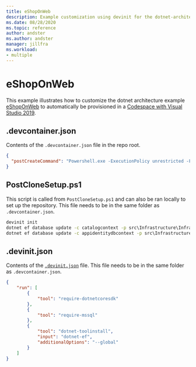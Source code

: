 ```yaml
---
title: eShopOnWeb
description: Example customization using devinit for the dotnet-architecture/eShopOnWeb repo.
ms.date: 08/28/2020
ms.topic: reference
author: andster
ms.author: andster
manager: jillfra
ms.workload:
- multiple
---
```

# eShopOnWeb

This example illustrates how to customize the dotnet architecture example [eShopOnWeb](https://github.com/dotnet-architecture/eShopOnWeb) to automatically be provisioned in a [Codespace with Visual Studio 2019](https://docs.microsoft.com/visualstudio/codespaces/quickstarts/vs).

## .devcontainer.json

Contents of the `.devcontainer.json` file in the repo root.

```json
{
  "postCreateCommand": "Powershell.exe -ExecutionPolicy unrestricted -File PostCloneSetup.ps1"
}
```

## PostCloneSetup.ps1

This script is called from `PostCloneSetup.ps1` and can also be ran locally to set up the repository. This file needs to be in the same folder as `.devcontainer.json`.

```cmd
devinit init
dotnet ef database update -c catalogcontext -p src\Infrastructure\Infrastructure.csproj -s src\Web\Web.csproj
dotnet ef database update -c appidentitydbcontext -p src\Infrastructure\Infrastructure.csproj -s src\Web\Web.csproj
```

## .devinit.json

Contents of the [`.devinit.json`](~/devinit/devinit-json.md) file. This file needs to be in the same folder as `.devcontainer.json`.

```json
{
    "run": [
        {
            "tool": "require-dotnetcoresdk"
        },
        {
            "tool": "require-mssql"
        },
        {
            "tool": "dotnet-toolinstall",
            "input": "dotnet-ef",
            "additionalOptions": "--global"
        }
    ]
}
```